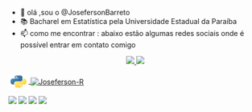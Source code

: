 - 👋 olá ,sou o  @JosefersonBarreto 
- 📚 Bacharel  em Estatística pela Universidade Estadual da Paraíba 
- 📫 como me encontrar :  abaixo estão algumas redes sociais onde é possível entrar em contato comigo 

<!---
JosefersonBarreto/JosefersonBarreto is a ✨ special ✨ repository because its `README.md` (this file) appears on your GitHub profile.
You can click the Preview link to take a look at your changes.
---> 

<div align="center">
  <a href="https://github.com/JosefersonBarreto">
  <img height="180em" src="https://github-readme-stats.vercel.app/api?username=JosefersonBarreto&show_icons=true&theme=tokyonight&include_all_commits=true&count_private=true"/>
 <img height="180em" src="https://github-readme-stats.vercel.app/api/top-langs/?username=JosefersonBarreto&layout=compact&langs_count=7&theme=tokyonight"/>
</div>

 <div style="display: inline_block"><br>

  
  <img align="center" alt="Joseferson-Python" height="30" width="40" src="https://raw.githubusercontent.com/devicons/devicon/master/icons/python/python-original.svg">
  <img align="center" alt="Joseferson-R" height="30" width="40"  src="https://cdn.jsdelivr.net/gh/devicons/devicon/icons/r/r-original.svg" />
</div>

<div> 

  <a href="https://www.instagram.com/josefersonbarreto" target="_blank"><img src="https://img.shields.io/badge/-Instagram-%23E4405F?style=for-the-badge&logo=instagram&logoColor=white" target="_blank"></a>
<a href="https://www.linkedin.com/in/joseferson-barreto-a06a55227" target="_blank"><img src="https://img.shields.io/badge/-LinkedIn-%230077B5?style=for-the-badge&logo=linkedin&logoColor=white" target="_blank"></a>
<a href="https://wa.me/+5581981397467" target="_blank"><img src="https://img.shields.io/badge/WhatsApp-25D366?style=for-the-badge&logo=whatsapp&logoColor=white" target="_blank"></a>
<a href="https://www.facebook.com/josefersom.barreto.3" target="_blank"><img src="https://img.shields.io/badge/Facebook-1877F2?style=for-the-badge&logo=facebook&logoColor=white" target="_blank"></a>
  
  
</div>

